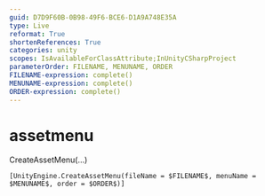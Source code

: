 ```yaml
---
guid: D7D9F60B-0B98-49F6-BCE6-D1A9A748E35A
type: Live
reformat: True
shortenReferences: True
categories: unity
scopes: IsAvailableForClassAttribute;InUnityCSharpProject
parameterOrder: FILENAME, MENUNAME, ORDER
FILENAME-expression: complete()
MENUNAME-expression: complete()
ORDER-expression: complete()
---
```


# assetmenu

CreateAssetMenu(...)

```
[UnityEngine.CreateAssetMenu(fileName = $FILENAME$, menuName = $MENUNAME$, order = $ORDER$)]
```